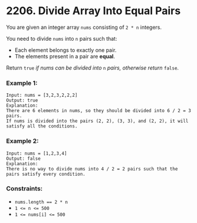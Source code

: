 # 2206. Divide Array Into Equal Pairs

You are given an integer array `nums` consisting of `2 * n` integers.

You need to divide `nums` into `n` pairs such that:

- Each element belongs to exactly one pair.
- The elements present in a pair are **equal**.

Return `true` *if nums can be divided into* `n` *pairs, otherwise return* `false`.

### Example 1:

```text
Input: nums = [3,2,3,2,2,2]
Output: true
Explanation: 
There are 6 elements in nums, so they should be divided into 6 / 2 = 3 pairs.
If nums is divided into the pairs (2, 2), (3, 3), and (2, 2), it will satisfy all the conditions.
```

### Example 2:

```text
Input: nums = [1,2,3,4]
Output: false
Explanation: 
There is no way to divide nums into 4 / 2 = 2 pairs such that the pairs satisfy every condition.
```

### Constraints:

- `nums.length == 2 * n`
- `1 <= n <= 500`
- `1 <= nums[i] <= 500`
